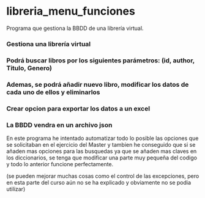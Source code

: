 # libreria_menu_funciones
Programa que gestiona la BBDD de una librería virtual.

### Gestiona una librería virtual
### Podrá buscar libros por los siguientes parámetros: (id, author, Titulo, Genero)
### Ademas, se podrá añadir nuevo libro, modificar los datos de cada uno de ellos y eliminarlos
### Crear opcion para exportar los datos a un excel
### La BBDD vendra en un archivo json


En este programa he intentado automatizar todo lo posible las opciones que se solicitaban en el ejercicio del Master y tambien he conseguido que si se añaden mas opciones para las busquedas ya que se añaden mas claves en los diccionarios, se tenga que modificar una parte muy pequeña del codigo y todo lo anterior funcione perfectamente.

(se pueden mejorar muchas cosas como el control de las excepciones, pero en esta parte del curso aún no se ha explicado y obviamente no se podia utilizar)
